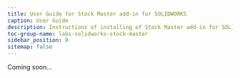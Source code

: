 ```yaml
---
title: User Guide for Stock Master add-in for SOLIDWORKS
caption: User Guide
description: Instructions of installing of Stock Master add-in for SOLIDWORKS
toc-group-name: labs-solidworks-stock-master
sidebar_position: 0
sitemap: false
---
```

Coming soon...